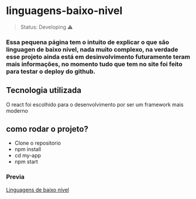 # linguagens-baixo-nivel
> Status: Developing ⚠️
> 
### Essa pequena página tem o intuito de explicar o que são linguagen de baixo nível, nada muito complexo, na verdade esse projeto ainda está em desinvolvimento futuramente teram mais informações, no momento tudo que tem no site foi feito para testar o deploy do github.

## Tecnologia utilizada
O react foi escolhido para o desenvolvimento por ser um framework mais moderno

## como rodar o projeto?

* Clone o repositorio
* npm install
* cd my-app
* npm start
### Previa 
[Linguagens de baixo nível](https://c410e.github.io/linguagens-baixo-nivel/)
